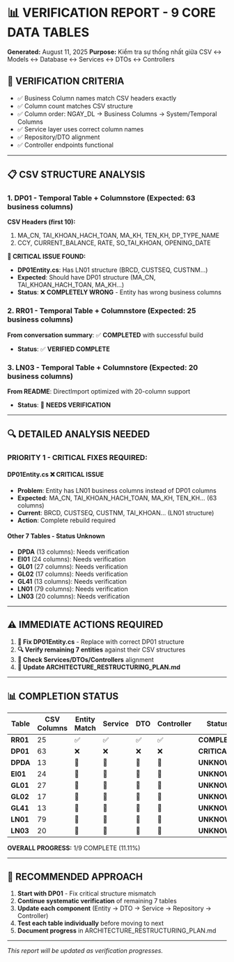 # 📊 **VERIFICATION REPORT - 9 CORE DATA TABLES**

**Generated:** August 11, 2025
**Purpose:** Kiểm tra sự thống nhất giữa CSV ↔ Models ↔ Database ↔ Services ↔ DTOs ↔ Controllers

## 🎯 **VERIFICATION CRITERIA**

-   ✅ Business Column names match CSV headers exactly
-   ✅ Column count matches CSV structure
-   ✅ Column order: NGAY_DL → Business Columns → System/Temporal Columns
-   ✅ Service layer uses correct column names
-   ✅ Repository/DTO alignment
-   ✅ Controller endpoints functional

---

## 📋 **CSV STRUCTURE ANALYSIS**

### 1. **DP01** - Temporal Table + Columnstore (Expected: 63 business columns)

**CSV Headers (first 10):**

1. MA_CN, TAI_KHOAN_HACH_TOAN, MA_KH, TEN_KH, DP_TYPE_NAME
2. CCY, CURRENT_BALANCE, RATE, SO_TAI_KHOAN, OPENING_DATE

**🚨 CRITICAL ISSUE FOUND:**

-   **DP01Entity.cs**: Has LN01 structure (BRCD, CUSTSEQ, CUSTNM...)
-   **Expected**: Should have DP01 structure (MA_CN, TAI_KHOAN_HACH_TOAN, MA_KH...)
-   **Status**: ❌ **COMPLETELY WRONG** - Entity has wrong business columns

### 2. **RR01** - Temporal Table + Columnstore (Expected: 25 business columns)

**From conversation summary**: ✅ **COMPLETED** with successful build

-   **Status**: ✅ **VERIFIED COMPLETE**

### 3. **LN03** - Temporal Table + Columnstore (Expected: 20 business columns)

**From README**: DirectImport optimized with 20-column support

-   **Status**: 🔄 **NEEDS VERIFICATION**

---

## 🔍 **DETAILED ANALYSIS NEEDED**

### **PRIORITY 1 - CRITICAL FIXES REQUIRED:**

#### **DP01Entity.cs** ❌ **CRITICAL ISSUE**

-   **Problem**: Entity has LN01 business columns instead of DP01 columns
-   **Expected**: MA_CN, TAI_KHOAN_HACH_TOAN, MA_KH, TEN_KH... (63 columns)
-   **Current**: BRCD, CUSTSEQ, CUSTNM, TAI_KHOAN... (LN01 structure)
-   **Action**: Complete rebuild required

#### **Other 7 Tables** - Status Unknown

-   **DPDA** (13 columns): Needs verification
-   **EI01** (24 columns): Needs verification
-   **GL01** (27 columns): Needs verification
-   **GL02** (17 columns): Needs verification
-   **GL41** (13 columns): Needs verification
-   **LN01** (79 columns): Needs verification
-   **LN03** (20 columns): Needs verification

---

## ⚠️ **IMMEDIATE ACTIONS REQUIRED**

1. **🚨 Fix DP01Entity.cs** - Replace with correct DP01 structure
2. **🔍 Verify remaining 7 entities** against their CSV structures
3. **🔧 Check Services/DTOs/Controllers** alignment
4. **📝 Update ARCHITECTURE_RESTRUCTURING_PLAN.md**

---

## 📊 **COMPLETION STATUS**

| Table    | CSV Columns | Entity Match | Service | DTO | Controller | Status       |
| -------- | ----------- | ------------ | ------- | --- | ---------- | ------------ |
| **RR01** | 25          | ✅           | ✅      | ✅  | ✅         | **COMPLETE** |
| **DP01** | 63          | ❌           | ❌      | ❌  | ❌         | **CRITICAL** |
| **DPDA** | 13          | 🔄           | 🔄      | 🔄  | 🔄         | **UNKNOWN**  |
| **EI01** | 24          | 🔄           | 🔄      | 🔄  | 🔄         | **UNKNOWN**  |
| **GL01** | 27          | 🔄           | 🔄      | 🔄  | 🔄         | **UNKNOWN**  |
| **GL02** | 17          | 🔄           | 🔄      | 🔄  | 🔄         | **UNKNOWN**  |
| **GL41** | 13          | 🔄           | 🔄      | 🔄  | 🔄         | **UNKNOWN**  |
| **LN01** | 79          | 🔄           | 🔄      | 🔄  | 🔄         | **UNKNOWN**  |
| **LN03** | 20          | 🔄           | 🔄      | 🔄  | 🔄         | **UNKNOWN**  |

**OVERALL PROGRESS:** 1/9 COMPLETE (11.11%)

---

## 🚀 **RECOMMENDED APPROACH**

1. **Start with DP01** - Fix critical structure mismatch
2. **Continue systematic verification** of remaining 7 tables
3. **Update each component** (Entity → DTO → Service → Repository → Controller)
4. **Test each table individually** before moving to next
5. **Document progress** in ARCHITECTURE_RESTRUCTURING_PLAN.md

---

_This report will be updated as verification progresses._
